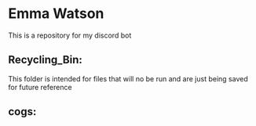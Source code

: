 # Emma Watson
This is a repository for my discord bot

## Recycling_Bin:
This folder is intended for files that will no be run and are just being saved for future reference
## cogs:

